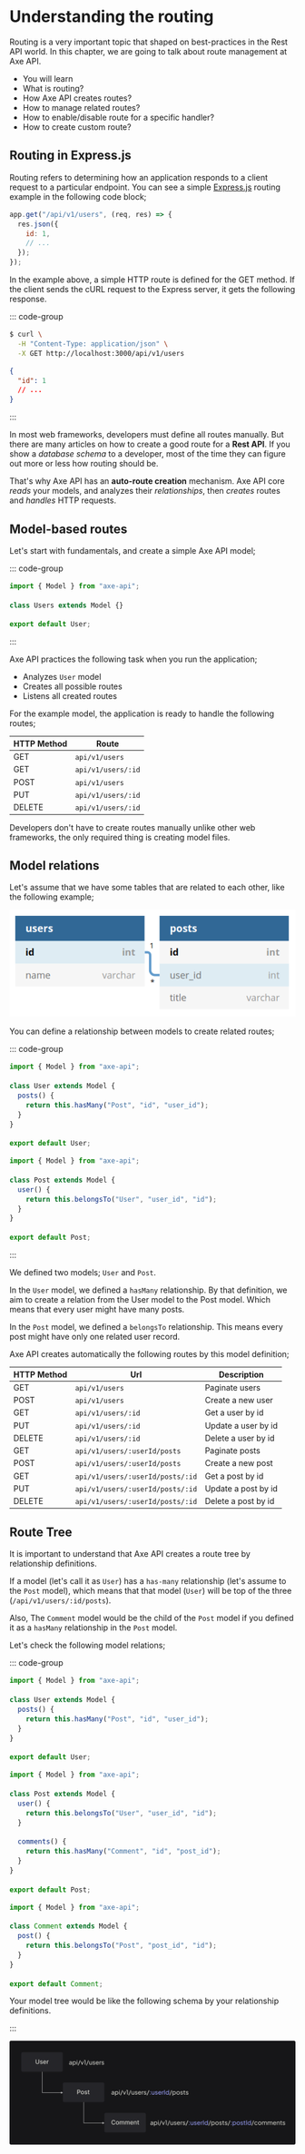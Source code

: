 # Understanding the routing

<p class="description">
Routing is a very important topic that shaped on best-practices in the Rest API world. In this chapter, we are going to talk about route management at Axe API. 
</p>

<ul class="intro">
  <li>You will learn</li>
  <li>What is routing?</li>
  <li>How Axe API creates routes?</li>
  <li>How to manage related routes?</li>
  <li>How to enable/disable route for a specific handler?</li>
  <li>How to create custom route?</li>
</ul>

## Routing in Express.js

Routing refers to determining how an application responds to a client request to a particular endpoint. You can see a simple [Express.js](https://expressjs.com/en/guide/routing.html) routing example in the following code block;

```js
app.get("/api/v1/users", (req, res) => {
  res.json({
    id: 1,
    // ...
  });
});
```

In the example above, a simple HTTP route is defined for the GET method. If the client sends the cURL request to the Express server, it gets the following response.

::: code-group

```bash [Request]
$ curl \
  -H "Content-Type: application/json" \
  -X GET http://localhost:3000/api/v1/users
```

```json [Response]
{
  "id": 1
  // ...
}
```

:::

In most web frameworks, developers must define all routes manually. But there are many articles on how to create a good route for a **Rest API**. If you show a _database schema_ to a developer, most of the time they can figure out more or less how routing should be.

That's why Axe API has an **auto-route creation** mechanism. Axe API core _reads_ your models, and analyzes their _relationships_, then _creates_ routes and _handles_ HTTP requests.

## Model-based routes

Let's start with fundamentals, and create a simple Axe API model;

::: code-group

```ts [User.ts]
import { Model } from "axe-api";

class Users extends Model {}

export default User;
```

:::

Axe API practices the following task when you run the application;

- Analyzes `User` model
- Creates all possible routes
- Listens all created routes

For the example model, the application is ready to handle the following routes;

| HTTP Method | Route              |
| ----------- | ------------------ |
| GET         | `api/v1/users`     |
| GET         | `api/v1/users/:id` |
| POST        | `api/v1/users`     |
| PUT         | `api/v1/users/:id` |
| DELETE      | `api/v1/users/:id` |

Developers don't have to create routes manually unlike other web frameworks, the only required thing is creating model files.

## Model relations

Let's assume that we have some tables that are related to each other, like the following example;

![Database Schema](./routes-01.png)

You can define a relationship between models to create related routes;

::: code-group

```ts [User.ts]
import { Model } from "axe-api";

class User extends Model {
  posts() {
    return this.hasMany("Post", "id", "user_id");
  }
}

export default User;
```

```ts [Post.ts]
import { Model } from "axe-api";

class Post extends Model {
  user() {
    return this.belongsTo("User", "user_id", "id");
  }
}

export default Post;
```

:::

We defined two models; `User` and `Post`.

In the `User` model, we defined a `hasMany` relationship. By that definition, we aim to create a relation from the User model to the Post model. Which means that every user might have many posts.

In the `Post` model, we defined a `belongsTo` relationship. This means every post might have only one related user record.

Axe API creates automatically the following routes by this model definition;

| HTTP Method | Url                              | Description         |
| ----------- | -------------------------------- | ------------------- |
| GET         | `api/v1/users`                   | Paginate users      |
| POST        | `api/v1/users`                   | Create a new user   |
| GET         | `api/v1/users/:id`               | Get a user by id    |
| PUT         | `api/v1/users/:id`               | Update a user by id |
| DELETE      | `api/v1/users/:id`               | Delete a user by id |
| GET         | `api/v1/users/:userId/posts`     | Paginate posts      |
| POST        | `api/v1/users/:userId/posts`     | Create a new post   |
| GET         | `api/v1/users/:userId/posts/:id` | Get a post by id    |
| PUT         | `api/v1/users/:userId/posts/:id` | Update a post by id |
| DELETE      | `api/v1/users/:userId/posts/:id` | Delete a post by id |

## Route Tree

It is important to understand that Axe API creates a route tree by relationship definitions.

If a model (let's call it as `User`) has a `has-many` relationship (let's assume to the `Post` model), which means that that model (`User`) will be top of the three (`/api/v1/users/:id/posts`).

Also, The `Comment` model would be the child of the `Post` model if you defined it as a `hasMany` relationship in the `Post` model.

Let's check the following model relations;

::: code-group

```ts [User.ts]
import { Model } from "axe-api";

class User extends Model {
  posts() {
    return this.hasMany("Post", "id", "user_id");
  }
}

export default User;
```

```ts [Post.ts]
import { Model } from "axe-api";

class Post extends Model {
  user() {
    return this.belongsTo("User", "user_id", "id");
  }

  comments() {
    return this.hasMany("Comment", "id", "post_id");
  }
}

export default Post;
```

```ts [Comment.ts]
import { Model } from "axe-api";

class Comment extends Model {
  post() {
    return this.belongsTo("Post", "post_id", "id");
  }
}

export default Comment;
```

Your model tree would be like the following schema by your relationship definitions.

:::

![Axe API Route Tree](./axe-api-route-tree.png)
